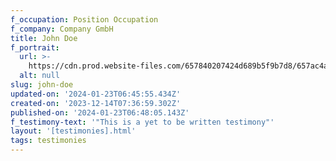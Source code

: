 ```yaml
---
f_occupation: Position Occupation
f_company: Company GmbH
title: John Doe
f_portrait:
  url: >-
    https://cdn.prod.website-files.com/657840207424d689b5f9b7d8/657ac4a7b51e438a254ed380_john.webp
  alt: null
slug: john-doe
updated-on: '2024-01-23T06:45:55.434Z'
created-on: '2023-12-14T07:36:59.302Z'
published-on: '2024-01-23T06:48:05.143Z'
f_testimony-text: '"This is a yet to be written testimony"'
layout: '[testimonies].html'
tags: testimonies
---
```



